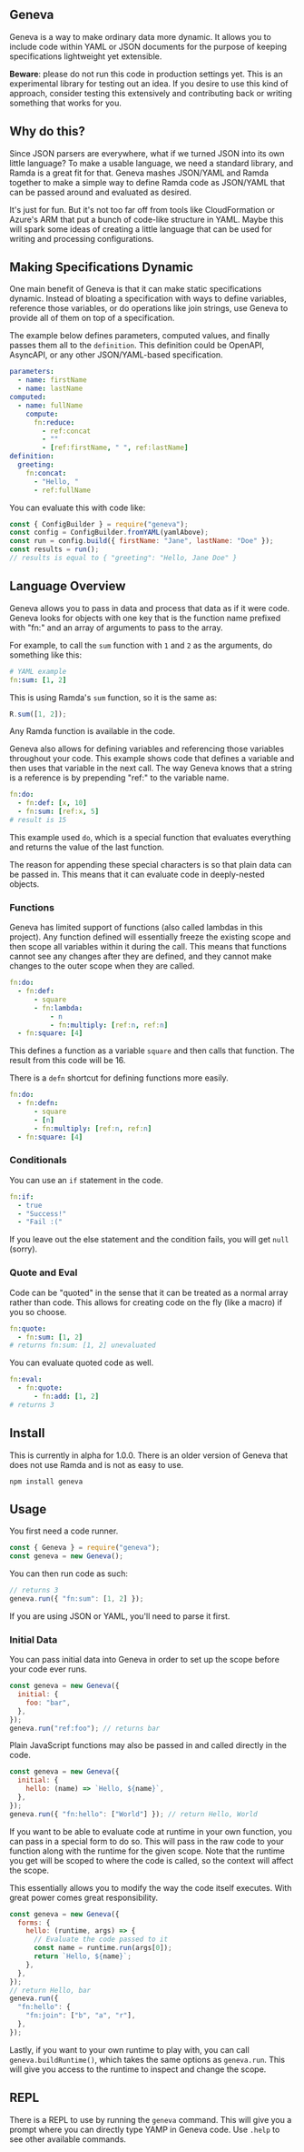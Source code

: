 ## Geneva

Geneva is a way to make ordinary data more dynamic. It allows you to include code within YAML or JSON documents for the purpose of keeping specifications lightweight yet extensible.

**Beware**: please do not run this code in production settings yet. This is an experimental library for testing out an idea. If you desire to use this kind of approach, consider testing this extensively and contributing back or writing something that works for you.

## Why do this?

Since JSON parsers are everywhere, what if we turned JSON into its own little language? To make a usable language, we need a standard library, and Ramda is a great fit for that. Geneva mashes JSON/YAML and Ramda together to make a simple way to define Ramda code as JSON/YAML that can be passed around and evaluated as desired.

It's just for fun. But it's not too far off from tools like CloudFormation or Azure's ARM that put a bunch of code-like structure in YAML. Maybe this will spark some ideas of creating a little language that can be used for writing and processing configurations.

## Making Specifications Dynamic

One main benefit of Geneva is that it can make static specifications dynamic. Instead of bloating a specification with ways to define variables, reference those variables, or do operations like join strings, use Geneva to provide all of them on top of a specification.

The example below defines parameters, computed values, and finally passes them all to the `definition`. This definition could be OpenAPI, AsyncAPI, or any other JSON/YAML-based specification.

```yml
parameters:
  - name: firstName
  - name: lastName
computed:
  - name: fullName
    compute:
      fn:reduce:
        - ref:concat
        - ""
        - [ref:firstName, " ", ref:lastName]
definition:
  greeting:
    fn:concat:
      - "Hello, "
      - ref:fullName
```

You can evaluate this with code like:

```js
const { ConfigBuilder } = require("geneva");
const config = ConfigBuilder.fromYAML(yamlAbove);
const run = config.build({ firstName: "Jane", lastName: "Doe" });
const results = run();
// results is equal to { "greeting": "Hello, Jane Doe" }
```

## Language Overview

Geneva allows you to pass in data and process that data as if it were code. Geneva looks for objects with one key that is the function name prefixed with "fn:" and an array of arguments to pass to the array.

For example, to call the `sum` function with `1` and `2` as the arguments, do something like this:

```yml
# YAML example
fn:sum: [1, 2]
```

This is using Ramda's `sum` function, so it is the same as:

```javascript
R.sum([1, 2]);
```

Any Ramda function is available in the code.

Geneva also allows for defining variables and referencing those variables throughout your code. This example shows code that defines a variable and then uses that variable in the next call. The way Geneva knows that a string is a reference is by prepending "ref:" to the variable name.

```yml
fn:do:
  - fn:def: [x, 10]
  - fn:sum: [ref:x, 5]
# result is 15
```

This example used `do`, which is a special function that evaluates everything and returns the value of the last function.

The reason for appending these special characters is so that plain data can be passed in. This means that it can evaluate code in deeply-nested objects.

### Functions

Geneva has limited support of functions (also called lambdas in this project). Any function defined will essentially freeze the existing scope and then scope all variables within it during the call. This means that functions cannot see any changes after they are defined, and they cannot make changes to the outer scope when they are called.

```yml
fn:do:
  - fn:def:
      - square
      - fn:lambda:
          - n
          - fn:multiply: [ref:n, ref:n]
  - fn:square: [4]
```

This defines a function as a variable `square` and then calls that function. The result from this code will be 16.

There is a `defn` shortcut for defining functions more easily.

```yml
fn:do:
  - fn:defn:
      - square
      - [n]
      - fn:multiply: [ref:n, ref:n]
  - fn:square: [4]
```

### Conditionals

You can use an `if` statement in the code.

```yml
fn:if:
  - true
  - "Success!"
  - "Fail :("
```

If you leave out the else statement and the condition fails, you will get `null` (sorry).

### Quote and Eval

Code can be "quoted" in the sense that it can be treated as a normal array rather than code. This allows for creating code on the fly (like a macro) if you so choose.

```yml
fn:quote:
  - fn:sum: [1, 2]
# returns fn:sum: [1, 2] unevaluated
```

You can evaluate quoted code as well.

```yml
fn:eval:
  - fn:quote:
      - fn:add: [1, 2]
# returns 3
```

## Install

This is currently in alpha for 1.0.0. There is an older version of Geneva that does not use Ramda and is not as easy to use.

```shell
npm install geneva
```

## Usage

You first need a code runner.

```javascript
const { Geneva } = require("geneva");
const geneva = new Geneva();
```

You can then run code as such:

```javascript
// returns 3
geneva.run({ "fn:sum": [1, 2] });
```

If you are using JSON or YAML, you'll need to parse it first.

### Initial Data

You can pass initial data into Geneva in order to set up the scope before your code ever runs.

```javascript
const geneva = new Geneva({
  initial: {
    foo: "bar",
  },
});
geneva.run("ref:foo"); // returns bar
```

Plain JavaScript functions may also be passed in and called directly in the code.

```javascript
const geneva = new Geneva({
  initial: {
    hello: (name) => `Hello, ${name}`,
  },
});
geneva.run({ "fn:hello": ["World"] }); // return Hello, World
```

If you want to be able to evaluate code at runtime in your own function, you can pass in a special form to do so. This will pass in the raw code to your function along with the runtime for the given scope. Note that the runtime you get will be scoped to where the code is called, so the context will affect the scope.

This essentially allows you to modify the way the code itself executes. With great power comes great responsibility.

```javascript
const geneva = new Geneva({
  forms: {
    hello: (runtime, args) => {
      // Evaluate the code passed to it
      const name = runtime.run(args[0]);
      return `Hello, ${name}`;
    },
  },
});
// return Hello, bar
geneva.run({
  "fn:hello": {
    "fn:join": ["b", "a", "r"],
  },
});
```

Lastly, if you want to your own runtime to play with, you can call `geneva.buildRuntime()`, which takes the same options as `geneva.run`. This will give you access to the runtime to inspect and change the scope.

## REPL

There is a REPL to use by running the `geneva` command. This will give you a prompt where you can directly type YAMP in Geneva code. Use `.help` to see other available commands.
